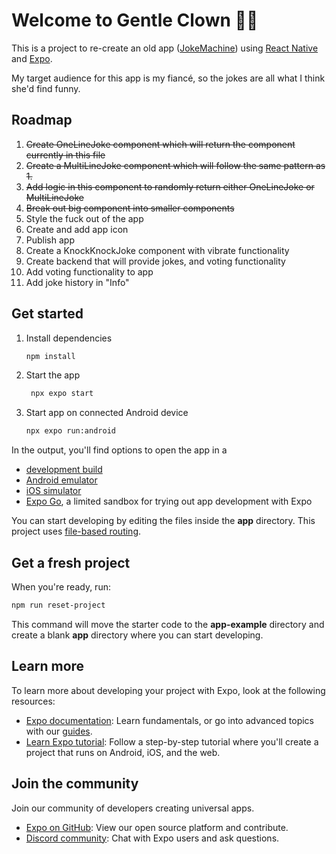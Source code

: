 # Welcome to Gentle Clown 👋😁

This is a project to re-create an old app ([JokeMachine](https://github.com/prajjwolmondal/JokeMachine/tree/master)) using [React Native](https://reactnative.dev/) and [Expo](https://expo.dev).

My target audience for this app is my fiancé, so the jokes are all what I think she'd find funny.

## Roadmap

1. ~~Create OneLineJoke component which will return the component currently in this file~~
1. ~~Create a MultiLineJoke component which will follow the same pattern as 1.~~
1. ~~Add logic in this component to randomly return either OneLineJoke or MultiLineJoke~~
1. ~~Break out big component into smaller components~~
1. Style the fuck out of the app
1. Create and add app icon
1. Publish app
1. Create a KnockKnockJoke component with vibrate functionality
1. Create backend that will provide jokes, and voting functionality
1. Add voting functionality to app
1. Add joke history in "Info"


## Get started

1. Install dependencies

   ```bash
   npm install
   ```

2. Start the app

   ```bash
    npx expo start
   ```

3. Start app on connected Android device

   ```bash
   npx expo run:android
   ```

In the output, you'll find options to open the app in a

- [development build](https://docs.expo.dev/develop/development-builds/introduction/)
- [Android emulator](https://docs.expo.dev/workflow/android-studio-emulator/)
- [iOS simulator](https://docs.expo.dev/workflow/ios-simulator/)
- [Expo Go](https://expo.dev/go), a limited sandbox for trying out app development with Expo

You can start developing by editing the files inside the **app** directory. This project uses [file-based routing](https://docs.expo.dev/router/introduction).

## Get a fresh project

When you're ready, run:

```bash
npm run reset-project
```

This command will move the starter code to the **app-example** directory and create a blank **app** directory where you can start developing.

## Learn more

To learn more about developing your project with Expo, look at the following resources:

- [Expo documentation](https://docs.expo.dev/): Learn fundamentals, or go into advanced topics with our [guides](https://docs.expo.dev/guides).
- [Learn Expo tutorial](https://docs.expo.dev/tutorial/introduction/): Follow a step-by-step tutorial where you'll create a project that runs on Android, iOS, and the web.

## Join the community

Join our community of developers creating universal apps.

- [Expo on GitHub](https://github.com/expo/expo): View our open source platform and contribute.
- [Discord community](https://chat.expo.dev): Chat with Expo users and ask questions.

